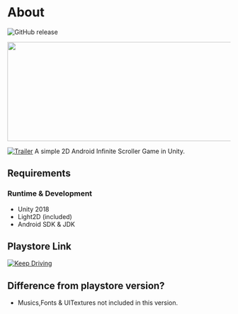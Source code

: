 # About
![GitHub release](https://github.com/rocksdanister/KeepDriving/releases)
<p align="center">
  <img width="900" height="224" src="https://i.imgur.com/nrvdHgA.png">
</p>

[![Trailer](https://i.imgur.com/SpvCOsW.png)](https://youtu.be/NnTo1cddtJ0 "demo")
A simple 2D Android Infinite Scroller Game in Unity.

## Requirements
### Runtime & Development
- Unity 2018
- Light2D (included)
- Android SDK & JDK

## Playstore Link
[![Keep Driving](https://play.google.com/intl/en_us/badges/images/generic/en_badge_web_generic.png)](https://play.google.com/store/apps/details?id=com.Rocksdanister.KeepDriving)

## Difference from playstore version?
- Musics,Fonts & UITextures not included in this version.

